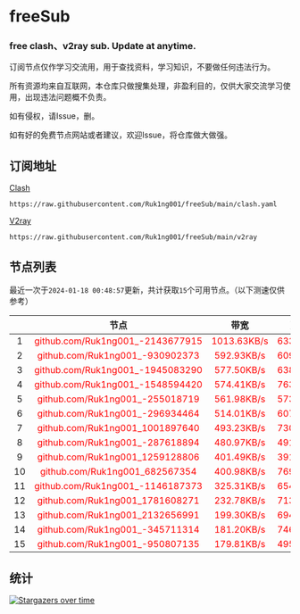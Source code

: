 # freeSub
### free clash、v2ray sub. Update at anytime.

订阅节点仅作学习交流用，用于查找资料，学习知识，不要做任何违法行为。

所有资源均来自互联网，本仓库只做搜集处理，非盈利目的，仅供大家交流学习使用，出现违法问题概不负责。

如有侵权，请Issue，删。

如有好的免费节点网站或者建议，欢迎Issue，将仓库做大做强。

## 订阅地址
[Clash](https://raw.githubusercontent.com/Ruk1ng001/freeSub/main/clash.yaml)
```
https://raw.githubusercontent.com/Ruk1ng001/freeSub/main/clash.yaml
```
[V2ray](https://raw.githubusercontent.com/Ruk1ng001/freeSub/main/v2ray)
```
https://raw.githubusercontent.com/Ruk1ng001/freeSub/main/v2ray
```

## 节点列表

最近一次于`2024-01-18 00:48:57`更新，共计获取`15`个可用节点。（以下测速仅供参考）

|  | 节点 | 带宽 | 延迟 |
|:-:|:--:|:--:|:--:|
 | 1 | <font color=red>github.com/Ruk1ng001_-2143677915</font> | <font color=red>1013.63KB/s</font> | <font color=red>633.00ms</font> |
 | 2 | <font color=red>github.com/Ruk1ng001_-930902373</font> | <font color=red>592.93KB/s</font> | <font color=red>609.00ms</font> |
 | 3 | <font color=red>github.com/Ruk1ng001_-1945083290</font> | <font color=red>577.50KB/s</font> | <font color=red>638.00ms</font> |
 | 4 | <font color=red>github.com/Ruk1ng001_-1548594420</font> | <font color=red>574.41KB/s</font> | <font color=red>763.00ms</font> |
 | 5 | <font color=red>github.com/Ruk1ng001_-255018719</font> | <font color=red>561.98KB/s</font> | <font color=red>573.00ms</font> |
 | 6 | <font color=red>github.com/Ruk1ng001_-296934464</font> | <font color=red>514.01KB/s</font> | <font color=red>607.00ms</font> |
 | 7 | <font color=red>github.com/Ruk1ng001_1001897640</font> | <font color=red>493.23KB/s</font> | <font color=red>730.00ms</font> |
 | 8 | <font color=red>github.com/Ruk1ng001_-287618894</font> | <font color=red>480.97KB/s</font> | <font color=red>491.00ms</font> |
 | 9 | <font color=red>github.com/Ruk1ng001_1259128806</font> | <font color=red>401.49KB/s</font> | <font color=red>391.00ms</font> |
 | 10 | <font color=red>github.com/Ruk1ng001_682567354</font> | <font color=red>400.98KB/s</font> | <font color=red>769.00ms</font> |
 | 11 | <font color=red>github.com/Ruk1ng001_-1146187373</font> | <font color=red>325.31KB/s</font> | <font color=red>654.00ms</font> |
 | 12 | <font color=red>github.com/Ruk1ng001_1781608271</font> | <font color=red>232.78KB/s</font> | <font color=red>713.00ms</font> |
 | 13 | <font color=red>github.com/Ruk1ng001_2132656991</font> | <font color=red>199.30KB/s</font> | <font color=red>694.00ms</font> |
 | 14 | <font color=red>github.com/Ruk1ng001_-345711314</font> | <font color=red>181.20KB/s</font> | <font color=red>746.00ms</font> |
 | 15 | <font color=red>github.com/Ruk1ng001_-950807135</font> | <font color=red>179.81KB/s</font> | <font color=red>495.00ms</font> |


## 统计

[![Stargazers over time](https://starchart.cc/Ruk1ng001/freeSub.svg)](https://starchart.cc/Ruk1ng001/freeSub)